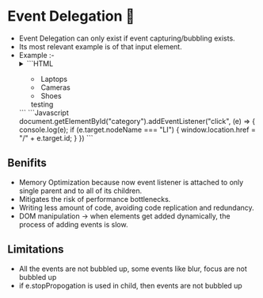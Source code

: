 # Event Delegation 🚧

- Event Delegation can only exist if event capturing/bubbling exists.
- Its most relevant example is of that input element.
- Example :-
  <details>
  Example :-
  <summary>
    ```HTML
        <ul id="category">
            <li id="laptops">Laptops</li>
            <li id="cameras">Cameras</li>
            <li id="shoes">Shoes</li>
            <div id="test">testing</div>
        </ul>
    ```
    ```Javascript
        document.getElementById("category").addEventListener("click", (e) => {
        console.log(e);
        if (e.target.nodeName === "LI") {
        window.location.href = "/" + e.target.id;
        }
        })
    ```
  </summary>
  </details>

## Benifits

- Memory Optimization because now event listener is attached to only single parent and to all of its children.
- Mitigates the risk of performance bottlenecks.
- Writing less amount of code, avoiding code replication and redundancy.
- DOM manipulation -> when elements get added dynamically, the process of adding events is slow.

## Limitations

- All the events are not bubbled up, some events like blur, focus are not bubbled up
- if e.stopPropogation is used in child, then events are not bubbled up
